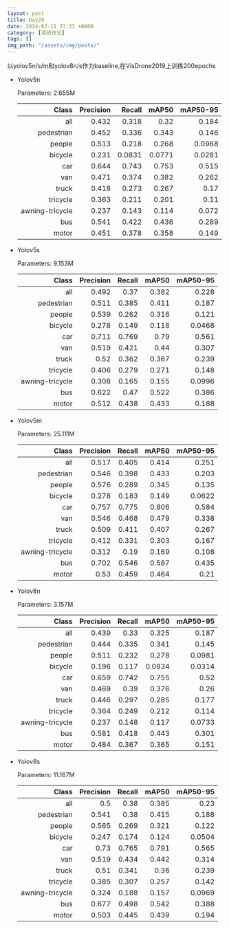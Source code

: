 ```yaml
---
layout: post
title: Day29
date: 2024-03-11 23:33 +0800
category: [读研日记]
tags: []
img_path: "/assets/img/posts/"
---
```


以yolov5n/s/m和yolov8n/s作为baseline,在VisDrone2019上训练200epochs

- Yolov5n

    Parameters: 2.655M

    |                 Class|   Precision|      Recall|       mAP50|    mAP50-95|
    |---:                  |---:        |---:        |---:        |---:        |
    |                   all|       0.432|       0.318|        0.32|       0.184|
    |            pedestrian|       0.452|       0.336|       0.343|       0.146|
    |                people|       0.513|       0.218|       0.268|      0.0968|
    |               bicycle|       0.231|      0.0831|      0.0771|      0.0281|
    |                   car|       0.644|       0.743|       0.753|       0.515|
    |                   van|       0.471|       0.374|       0.382|       0.262|
    |                 truck|       0.418|       0.273|       0.267|        0.17|
    |              tricycle|       0.363|       0.211|       0.201|        0.11|
    |       awning-tricycle|       0.237|       0.143|       0.114|       0.072|
    |                   bus|       0.541|       0.422|       0.436|       0.289|
    |                 motor|       0.451|       0.378|       0.358|       0.149|

- Yolov5s

    Parameters: 9.153M

    |                 Class|   Precision|      Recall|       mAP50|    mAP50-95|
    |---:                  |---:        |---:        |---:        |---:        |
    |                   all|       0.492|        0.37|       0.382|       0.228|
    |            pedestrian|       0.511|       0.385|       0.411|       0.187|
    |                people|       0.539|       0.262|       0.316|       0.121|
    |               bicycle|       0.278|       0.149|       0.118|      0.0468|
    |                   car|       0.711|       0.769|        0.79|       0.561|
    |                   van|       0.519|       0.421|        0.44|       0.307|
    |                 truck|        0.52|       0.362|       0.367|       0.239|
    |              tricycle|       0.406|       0.279|       0.271|       0.148|
    |       awning-tricycle|       0.308|       0.165|       0.155|      0.0996|
    |                   bus|       0.622|        0.47|       0.522|       0.386|
    |                 motor|       0.512|       0.438|       0.433|       0.188|

- Yolov5m

    Parameters: 25.111M

    |                 Class|   Precision|      Recall|       mAP50|    mAP50-95|
    |---:                  |---:        |---:        |---:        |---:        |
    |                   all|       0.517|       0.405|       0.414|       0.251|
    |            pedestrian|       0.546|       0.398|       0.433|       0.203|
    |                people|       0.576|       0.289|       0.345|       0.135|
    |               bicycle|       0.278|       0.183|       0.149|      0.0622|
    |                   car|       0.757|       0.775|       0.806|       0.584|
    |                   van|       0.546|       0.468|       0.479|       0.338|
    |                 truck|       0.509|       0.411|       0.407|       0.267|
    |              tricycle|       0.412|       0.331|       0.303|       0.167|
    |       awning-tricycle|       0.312|        0.19|       0.169|       0.108|
    |                   bus|       0.702|       0.546|       0.587|       0.435|
    |                 motor|        0.53|       0.459|       0.464|        0.21|

- Yolov8n

    Parameters: 3.157M

    |                 Class|   Precision|      Recall|       mAP50|    mAP50-95|
    |---:                  |---:        |---:        |---:        |---:        |
    |                   all|       0.439|        0.33|       0.325|       0.187|
    |            pedestrian|       0.444|       0.335|       0.341|       0.145|
    |                people|       0.511|       0.232|       0.278|      0.0981|
    |               bicycle|       0.196|       0.117|      0.0834|      0.0314|
    |                   car|       0.659|       0.742|       0.755|        0.52|
    |                   van|       0.469|        0.39|       0.376|        0.26|
    |                 truck|       0.446|       0.297|       0.285|       0.177|
    |              tricycle|       0.364|       0.249|       0.212|       0.114|
    |       awning-tricycle|       0.237|       0.148|       0.117|      0.0733|
    |                   bus|       0.581|       0.418|       0.443|       0.301|
    |                 motor|       0.484|       0.367|       0.365|       0.151|

- Yolov8s

    Parameters: 11.167M

    |                 Class|   Precision|      Recall|       mAP50|    mAP50-95|
    |---:                  |---:        |---:        |---:        |---:        |
    |                   all|         0.5|        0.38|       0.385|        0.23|
    |            pedestrian|       0.541|        0.38|       0.415|       0.188|
    |                people|       0.565|       0.269|       0.321|       0.122|
    |               bicycle|       0.247|       0.174|       0.124|      0.0504|
    |                   car|        0.73|       0.765|       0.791|       0.565|
    |                   van|       0.519|       0.434|       0.442|       0.314|
    |                 truck|        0.51|       0.341|        0.36|       0.239|
    |              tricycle|       0.385|       0.307|       0.257|       0.142|
    |       awning-tricycle|       0.324|       0.188|       0.157|      0.0969|
    |                   bus|       0.677|       0.498|       0.542|       0.388|
    |                 motor|       0.503|       0.445|       0.439|       0.194|
